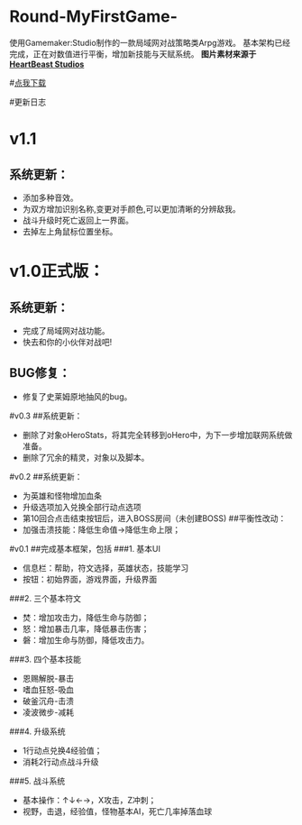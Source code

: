 # Round-MyFirstGame-

使用Gamemaker:Studio制作的一款局域网对战策略类Arpg游戏。
基本架构已经完成，正在对数值进行平衡，增加新技能与天赋系统。
**图片素材来源于 [HeartBeast Studios](http://www.heartbeaststudios.com/)**


#[点我下载](http://45.58.54.172/Round_v1.0.exe)


#更新日志

# v1.1
## 系统更新：
* 添加多种音效。
* 为双方增加识别名称,变更对手颜色,可以更加清晰的分辨敌我。
* 战斗升级时死亡返回上一界面。
* 去掉左上角鼠标位置坐标。



# v1.0正式版：
## 系统更新：
* 完成了局域网对战功能。
* 快去和你的小伙伴对战吧!
 
## BUG修复：
* 修复了史莱姆原地抽风的bug。


#v0.3
##系统更新：
* 删除了对象oHeroStats，将其完全转移到oHero中，为下一步增加联网系统做准备。
* 删除了冗余的精灵，对象以及脚本。


#v0.2
##系统更新：
* 为英雄和怪物增加血条
* 升级选项加入兑换全部行动点选项
* 第10回合点击结束按钮后，进入BOSS房间（未创建BOSS)
##平衡性改动：
* 加强击溃技能：降低生命值→降低生命上限；


#v0.1
##完成基本框架，包括
###1. 基本UI
* 信息栏：帮助，符文选择，英雄状态，技能学习
* 按钮：初始界面，游戏界面，升级界面

###2. 三个基本符文
* 焚：增加攻击力，降低生命与防御；
* 怒：增加暴击几率，降低暴击伤害；
* 磐：增加生命与防御，降低攻击力。

###3. 四个基本技能
* 恩赐解脱-暴击
* 嗜血狂怒-吸血
* 破釜沉舟-击溃
* 凌波微步-减耗
    
###4. 升级系统
* 1行动点兑换4经验值；
* 消耗2行动点战斗升级
    
###5. 战斗系统
* 基本操作：↑↓←→，X攻击，Z冲刺；
* 视野，击退，经验值，怪物基本AI，死亡几率掉落血球
